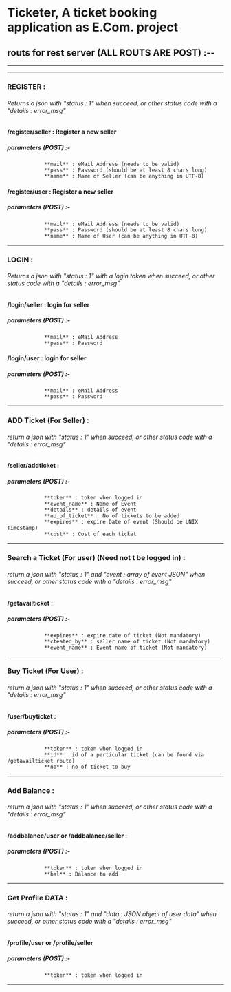 # Ticketer, A ticket booking application as E.Com. project


## routs for rest server (ALL ROUTS ARE POST)  :--

---
***

### REGISTER  :
###### Returns a json with "status : 1" when succeed, or other status code with a "details : error_msg"
#### /register/seller  : Register a new seller
#####    parameters (POST) :-
                **mail** : eMail Address (needs to be valid)
                **pass** : Password (should be at least 8 chars long)
                **name** : Name of Seller (can be anything in UTF-8)

#### /register/user  : Register a new seller
#####    parameters (POST) :-
                **mail** : eMail Address (needs to be valid)
                **pass** : Password (should be at least 8 chars long)
                **name** : Name of User (can be anything in UTF-8)

---

### LOGIN  :
###### Returns a json with "status : 1" with a login token when succeed, or other status code with a "details : error_msg"
#### /login/seller  : login for seller
#####    parameters (POST) :-
                **mail** : eMail Address 
                **pass** : Password 

#### /login/user  : login for seller
#####    parameters (POST) :-
                **mail** : eMail Address 
                **pass** : Password 

---

### ADD Ticket (For Seller) :
###### return a json with "status : 1" when succeed, or other status code with a "details : error_msg"
#### /seller/addticket : 
#####    parameters (POST) :-
                **token** : token when logged in
                **event_name** : Name of Event
                **details** : details of event
                **no_of_ticket** : No of tickets to be added
                **expires** : expire Date of event (Should be UNIX Timestamp)
                **cost** : Cost of each ticket

---
                
### Search a Ticket (For user) (Need not t be logged in) :
###### return a json with "status : 1" and "event : array of event JSON" when succeed, or other status code with a "details : error_msg"
#### /getavailticket :
#####    parameters (POST) :-
                **expires** : expire date of ticket (Not mandatory)
                **cteated_by** : seller name of ticket (Not mandatory)
                **event_name** : Event name of ticket (Not mandatory)

---

### Buy Ticket (For User)  :
###### return a json with "status : 1" when succeed, or other status code with a "details : error_msg"
#### /user/buyticket :
#####    parameters (POST) :-
                **token** : token when logged in
                **id** : id of a perticular ticket (can be found via /getavailticket route)
                **no** : no of ticket to buy

---

### Add Balance  :
###### return a json with "status : 1" when succeed, or other status code with a "details : error_msg"
#### /addbalance/user or /addbalance/seller :
#####    parameters (POST) :-
                **token** : token when logged in
                **bal** : Balance to add

---

### Get Profile DATA  :
###### return a json with "status : 1" and "data : JSON object of user data" when succeed, or other status code with a "details : error_msg"
#### /profile/user or /profile/seller
#####    parameters (POST) :-
                **token** : token when logged in

---